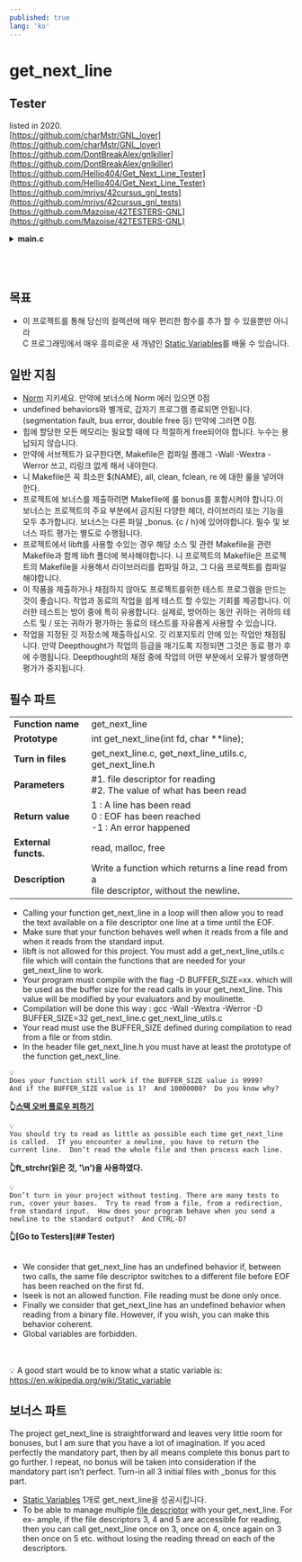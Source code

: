 ```yaml
---
published: true
lang: 'ko'
---
```

# get_next_line 

## Tester
listed in 2020.<br>
[https://github.com/charMstr/GNL_lover](https://github.com/charMstr/GNL_lover)
<br>[https://github.com/DontBreakAlex/gnlkiller](https://github.com/DontBreakAlex/gnlkiller)
<br>[https://github.com/Hellio404/Get_Next_Line_Tester](https://github.com/Hellio404/Get_Next_Line_Tester)
<br>[https://github.com/mrjvs/42cursus_gnl_tests](https://github.com/mrjvs/42cursus_gnl_tests)
<br>[https://github.com/Mazoise/42TESTERS-GNL](https://github.com/Mazoise/42TESTERS-GNL)
<br><details>
<summary> <b> main.c </b>  </summary>
<div markdown="1">

지저분..

~~~
#include "get_next_line.h"
#include <stdio.h>
#include <fcntl.h>

int		main(int argc, char **argv)
{
	char	*line;
	int		ret;
	int		fd;

	if (argc == 0)
		return(0);
//	fd = 0;

	fd = open(argv[1], O_RDONLY);
	int fd2 = open(argv[2], O_RDONLY);
	int fd3 = open(argv[3], O_RDONLY);


/*	while ((ret = get_next_line(fd, &line)) > 0)
	{
		printf("get_next_line : %s\n", line);
		printf("return value : %d\n\n", ret);
		free(line);
	}
	printf("get_next_line : %s\n", line);
	printf("return value : %d\n", ret);
	free(line);
	char *line2;
	ret = get_next_line(fd, &line2);
	printf("get_next_line : %s\n", line2);
	printf("return value : %d\n", ret);
	free(line2);
	char *line3;
	ret = get_next_line(fd, &line3);
	printf("get_next_line : %s\n", line3);
	printf("return value : %d\n", ret);
	free(line3);
*/

	ret = get_next_line(fd, &line);
	printf("get_next_line : %s\n", line);
	printf("return value : %d\n\n", ret);
	free(line);

	ret = get_next_line(fd2, &line);
	printf("get_next_line : %s\n", line);
	printf("return value : %d\n\n", ret);
	free(line);

	ret = get_next_line(fd3, &line);
	printf("get_next_line : %s\n", line);
	printf("return value : %d\n\n", ret);
	free(line);

	ret = get_next_line(fd, &line);
	printf("get_next_line : %s\n", line);
	printf("return value : %d\n\n", ret);
	free(line);

	ret = get_next_line(fd2, &line);
	printf("get_next_line : %s\n", line);
	printf("return value : %d\n\n", ret);
	free(line);

	ret = get_next_line(fd3, &line);
	printf("get_next_line : %s\n", line);
	printf("return value : %d\n\n", ret);
	free(line);

	ret = get_next_line(fd, &line);
	printf("get_next_line : %s\n", line);
	printf("return value : %d\n", ret);
	free(line);

	ret = get_next_line(fd, &line);
	printf("get_next_line : %s\n", line);
	printf("return value : %d\n", ret);
	free(line);
	while(1)
		;

	return (0);
}


~~~

</div>
</details>
<br><br>

<br>

## 목표
* 이 프로젝트를 통해 당신의 컬렉션에 매우 편리한 함수를 추가 할 수 있을뿐만 아니라<br>
C 프로그래밍에서 매우 흥미로운 새 개념인 [Static Variables](static-variables)를 배울 수 있습니다.

## 일반 지침
* [Norm](https://meta.intra.42.fr/articles/norm-norminette-b1b74c82-5ba1-4e43-b02e-0101727e661c) 지키세요. 만약에 보너스에 Norm 에러 있으면 0점
* undefined behaviors와 별개로, 갑자기 프로그램 종료되면 안됩니다. (segmentation fault, bus error, double free 등)
만약에 그러면 0점.
* 힙에 할당한 모든 메모리는 필요할 때에 다 적절하게 free되어야 합니다. 누수는 용납되지 않습니다.
* 만약에 서브젝트가 요구한다면, Makefile은 컴파일 플래그 -Wall -Wextra -Werror 쓰고, 리링크 없게 해서 내야한다.
* 니 Makefile은 꼭 최소한 $(NAME), all, clean, fclean, re 에 대한 룰을 넣어야 한다.
* 프로젝트에 보너스를 제출하려면 Makefile에 룰 bonus를 포함시켜야 합니다.이 보너스는 프로젝트의 주요 부분에서 금지된 다양한 헤더, 라이브러리 또는 기능을 모두 추가합니다. 보너스는 다른 파일 _bonus. {c / h}에 있어야합니다. 필수 및 보너스 파트 평가는 별도로 수행됩니다.
* 프로젝트에서 libft를 사용할 수있는 경우 해당 소스 및 관련 Makefile을 관련 Makefile과 함께 libft 폴더에 복사해야합니다. 니 프로젝트의 Makefile은 프로젝트의 Makefile을 사용해서 라이브러리를 컴파일 하고, 그 다음 프로젝트를 컴파일해야합니다.
* 이 작품을 제출하거나 채점하지 않아도 프로젝트를위한 테스트 프로그램을 만드는 것이 좋습니다. 작업과 동료의 작업을 쉽게 테스트 할 수있는 기회를 제공합니다. 이러한 테스트는 방어 중에 특히 유용합니다. 실제로, 방어하는 동안 귀하는 귀하의 테스트 및 / 또는 귀하가 평가하는 동료의 테스트를 자유롭게 사용할 수 있습니다.
* 작업을 지정된 깃 저장소에 제출하십시오. 깃 리포지토리 안에 있는 작업만 채점됩니다. 만약 Deepthought가 작업의 등급을 매기도록 지정되면 그것은 동료 평가 후에 수행됩니다. Deepthought의 채점 중에 작업의 어떤 부분에서 오류가 발생하면 평가가 중지됩니다.


## 필수 파트

|||
|:---|:---|
| **Function name** | get_next_line |
| **Prototype** | int get_next_line(int fd, char **line); |
| **Turn in files** | get_next_line.c, get_next_line_utils.c,<br>get_next_line.h |
| **Parameters** | #1.  file descriptor for reading<br>#2.  The value of what has been read |
| **Return value** | 1 :  A line has been read<br>0 :  EOF has been reached<br>-1 :  An error happened |
| **External functs.** | read, malloc, free |
| **Description** | Write a function which returns a line read from a<br>file descriptor, without the newline. |

* Calling your function get_next_line in a loop will then allow you to read the text available on a file descriptor one line at a time until the EOF.
* Make sure that your function behaves well when it reads from a file and when it reads from the standard input.
* libft is not allowed for this project. You must add a get_next_line_utils.c file which will contain the functions that are needed for your get_next_line to work.
* Your program must compile with the flag -D BUFFER_SIZE=xx. which will be used as the buffer size for the read calls in your get_next_line. This value will be modified by your evaluators and by moulinette.
* Compilation will be done this way : gcc -Wall -Wextra -Werror -D BUFFER_SIZE=32 get_next_line.c get_next_line_utils.c
* Your read must use the BUFFER_SIZE defined during compilation to read from a file or from stdin.
* In the header file get_next_line.h you must have at least the prototype of the function get_next_line.

~~~
💡
Does your function still work if the BUFFER_SIZE value is 9999?
And if the BUFFER_SIZE value is 1?  And 10000000?  Do you know why?
~~~
**👆[스택 오버 플로우 피하기](스택-오버플로우-피하기.md)**

~~~
💡
You should try to read as little as possible each time get_next_line
is called.  If you encounter a newline, you have to return the
current line.  Don’t read the whole file and then process each line.
~~~
**👆ft_strchr(읽은 것, '\n')을 사용하였다.**

~~~
💡
Don’t turn in your project without testing. There are many tests to
run, cover your bases.  Try to read from a file, from a redirection,
from standard input.  How does your program behave when you send a
newline to the standard output?  And CTRL-D?
~~~
**👆[Go to Testers](## Tester)**
<br><br>
* We consider that get_next_line has an undefined behavior if, between two calls, the same file descriptor switches to a different file before EOF has been reached on the first fd.
* lseek is not an allowed function. File reading must be done only once.
* Finally we consider that get_next_line has an undefined behavior when reading from a binary file. However, if you wish, you can make this behavior coherent.
* Global variables are forbidden.

<br><br>
💡 A good start would be to know what a static variable is: https://en.wikipedia.org/wiki/Static_variable


## 보너스 파트
The project get_next_line is straightforward and leaves very little room for bonuses, but I am sure that you have a lot of imagination. If you aced perfectly the mandatory part, then by all means complete this bonus part to go further. I repeat, no bonus will be taken into consideration if the mandatory part isn’t perfect.
Turn-in all 3 initial files with _bonus for this part.
* [Static Variables](static-variables) 1개로 get_next_line을 성공시킵니다.
* To be able to manage multiple [file descriptor](https://yeosong1.github.io/file_descriptor) with your get_next_line. For ex- ample, if the file descriptors 3, 4 and 5 are accessible for reading, then you can call get_next_line once on 3, once on 4, once again on 3 then once on 5 etc. without losing the reading thread on each of the descriptors.
